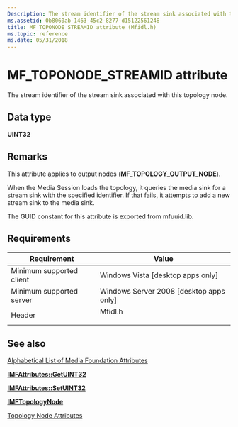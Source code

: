 ```yaml
---
Description: The stream identifier of the stream sink associated with this topology node.
ms.assetid: 0b8060ab-1463-45c2-8277-d15122561248
title: MF_TOPONODE_STREAMID attribute (Mfidl.h)
ms.topic: reference
ms.date: 05/31/2018
---
```


# MF\_TOPONODE\_STREAMID attribute

The stream identifier of the stream sink associated with this topology node.

## Data type

**UINT32**

## Remarks

This attribute applies to output nodes (**MF\_TOPOLOGY\_OUTPUT\_NODE**).

When the Media Session loads the topology, it queries the media sink for a stream sink with the specified identifier. If that fails, it attempts to add a new stream sink to the media sink.

The GUID constant for this attribute is exported from mfuuid.lib.

## Requirements



| Requirement | Value |
|-------------------------------------|------------------------------------------------------------------------------------|
| Minimum supported client<br/> | Windows Vista \[desktop apps only\]<br/>                                     |
| Minimum supported server<br/> | Windows Server 2008 \[desktop apps only\]<br/>                               |
| Header<br/>                   | <dl> <dt>Mfidl.h</dt> </dl> |



## See also

<dl> <dt>

[Alphabetical List of Media Foundation Attributes](alphabetical-list-of-media-foundation-attributes.md)
</dt> <dt>

[**IMFAttributes::GetUINT32**](/windows/desktop/api/mfobjects/nf-mfobjects-imfattributes-getuint32)
</dt> <dt>

[**IMFAttributes::SetUINT32**](/windows/desktop/api/mfobjects/nf-mfobjects-imfattributes-setuint32)
</dt> <dt>

[**IMFTopologyNode**](/windows/desktop/api/mfidl/nn-mfidl-imftopologynode)
</dt> <dt>

[Topology Node Attributes](topology-node-attributes.md)
</dt> </dl>

 

 




